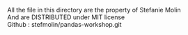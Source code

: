 All the file in this directory are the property of Stefanie Molin  
And are DISTRIBUTED under MIT license  
Github : stefmolin/pandas-workshop.git

